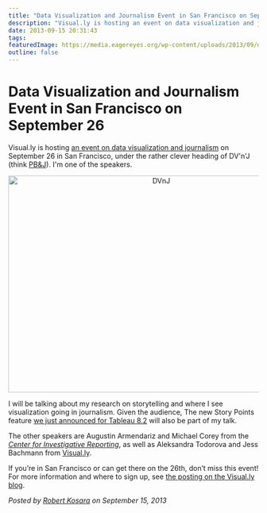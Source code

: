 ```yaml
---
title: "Data Visualization and Journalism Event in San Francisco on September 26"
description: "Visual.ly is hosting an event on data visualization and journalism on September 26 in San Francisco, under the rather clever heading of DV'n'J (think PB&amp;J). I'm one of the speakers."
date: 2013-09-15 20:31:43
tags: 
featuredImage: https://media.eagereyes.org/wp-content/uploads/2013/09/dvnj.jpg
outline: false
---
```


# Data Visualization and Journalism Event in San Francisco on September 26

Visual.ly is hosting <a href="http://blog.visual.ly/data-visualization-and-journalism/">an event on data visualization and journalism</a> on September 26 in San Francisco, under the rather clever heading of DV'n'J (think <a href="http://en.wikipedia.org/wiki/Peanut_butter_and_jelly_sandwich">PB&amp;J</a>). I'm one of the speakers.

<p align="center"><img class="aligncenter size-full wp-image-2617" alt="DVnJ" src="https://media.eagereyes.org/wp-content/uploads/2013/09/dvnj.jpg" width="600" height="437" /></p>

I will be talking about my research on storytelling and where I see visualization going in journalism. Given the audience, The new Story Points feature <a title="Watch the TCC Keynote Live on Monday" href="http://eagereyes.org/blog/2013/watch-tcc-keynote-live-monday">we just announced for Tableau 8.2</a> will also be part of my talk.

The other speakers are Augustin Armendariz and Michael Corey from the <a href="http://cironline.org/"><em>Center for Investigative Reporting</em></a>, as well as Aleksandra Todorova and Jess Bachmann from <a href="http://visual.ly/">Visual.ly</a>.

If you’re in San Francisco or can get there on the 26th, don’t miss this event! For more information and where to sign up, see <a href="http://blog.visual.ly/data-visualization-and-journalism/">the posting on the Visual.ly blog</a>.


_Posted by <a href="/about">Robert Kosara</a> on September 15, 2013_


